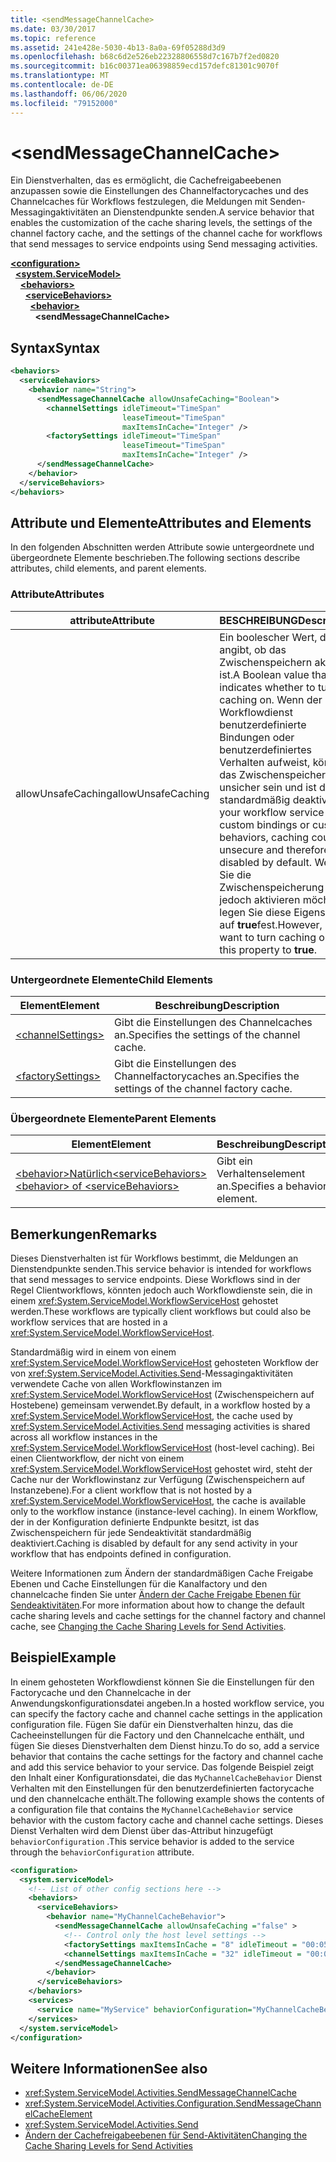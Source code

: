 ```yaml
---
title: <sendMessageChannelCache>
ms.date: 03/30/2017
ms.topic: reference
ms.assetid: 241e428e-5030-4b13-8a0a-69f05288d3d9
ms.openlocfilehash: b68c6d2e526eb22328806558d7c167b7f2ed0820
ms.sourcegitcommit: b16c00371ea06398859ecd157defc81301c9070f
ms.translationtype: MT
ms.contentlocale: de-DE
ms.lasthandoff: 06/06/2020
ms.locfileid: "79152000"
---
```

# \<sendMessageChannelCache>
<span data-ttu-id="6f358-101">Ein Dienstverhalten, das es ermöglicht, die Cachefreigabeebenen anzupassen sowie die Einstellungen des Channelfactorycaches und des Channelcaches für Workflows festzulegen, die Meldungen mit Senden-Messagingaktivitäten an Dienstendpunkte senden.</span><span class="sxs-lookup"><span data-stu-id="6f358-101">A service behavior that enables the customization of the cache sharing levels, the settings of the channel factory cache, and the settings of the channel cache for workflows that send messages to service endpoints using Send messaging activities.</span></span>  
  
[**\<configuration>**](../configuration-element.md)\
&nbsp;&nbsp;[**\<system.ServiceModel>**](system-servicemodel-of-workflow.md)\
&nbsp;&nbsp;&nbsp;&nbsp;[**\<behaviors>**](behaviors-of-workflow.md)\
&nbsp;&nbsp;&nbsp;&nbsp;&nbsp;&nbsp;[**\<serviceBehaviors>**](servicebehaviors-of-workflow.md)\
&nbsp;&nbsp;&nbsp;&nbsp;&nbsp;&nbsp;&nbsp;&nbsp;[**\<behavior>**](behavior-of-servicebehaviors-of-workflow.md)\
&nbsp;&nbsp;&nbsp;&nbsp;&nbsp;&nbsp;&nbsp;&nbsp;&nbsp;&nbsp;**\<sendMessageChannelCache>**  
  
## <a name="syntax"></a><span data-ttu-id="6f358-102">Syntax</span><span class="sxs-lookup"><span data-stu-id="6f358-102">Syntax</span></span>  
  
```xml  
<behaviors>
  <serviceBehaviors>
    <behavior name="String">
      <sendMessageChannelCache allowUnsafeCaching="Boolean">
        <channelSettings idleTimeout="TimeSpan"
                         leaseTimeout="TimeSpan"
                         maxItemsInCache="Integer" />
        <factorySettings idleTimeout="TimeSpan"
                         leaseTimeout="TimeSpan"
                         maxItemsInCache="Integer" />
      </sendMessageChannelCache>
    </behavior>
  </serviceBehaviors>
</behaviors>  
```  
  
## <a name="attributes-and-elements"></a><span data-ttu-id="6f358-103">Attribute und Elemente</span><span class="sxs-lookup"><span data-stu-id="6f358-103">Attributes and Elements</span></span>  
 <span data-ttu-id="6f358-104">In den folgenden Abschnitten werden Attribute sowie untergeordnete und übergeordnete Elemente beschrieben.</span><span class="sxs-lookup"><span data-stu-id="6f358-104">The following sections describe attributes, child elements, and parent elements.</span></span>  
  
### <a name="attributes"></a><span data-ttu-id="6f358-105">Attribute</span><span class="sxs-lookup"><span data-stu-id="6f358-105">Attributes</span></span>  
  
|<span data-ttu-id="6f358-106">attribute</span><span class="sxs-lookup"><span data-stu-id="6f358-106">Attribute</span></span>|<span data-ttu-id="6f358-107">BESCHREIBUNG</span><span class="sxs-lookup"><span data-stu-id="6f358-107">Description</span></span>|  
|---------------|-----------------|  
|<span data-ttu-id="6f358-108">allowUnsafeCaching</span><span class="sxs-lookup"><span data-stu-id="6f358-108">allowUnsafeCaching</span></span>|<span data-ttu-id="6f358-109">Ein boolescher Wert, der angibt, ob das Zwischenspeichern aktiviert ist.</span><span class="sxs-lookup"><span data-stu-id="6f358-109">A Boolean value that indicates whether to turn caching on.</span></span> <span data-ttu-id="6f358-110">Wenn der Workflowdienst benutzerdefinierte Bindungen oder benutzerdefiniertes Verhalten aufweist, könnte das Zwischenspeichern unsicher sein und ist daher standardmäßig deaktiviert.</span><span class="sxs-lookup"><span data-stu-id="6f358-110">If your workflow service has custom bindings or custom behaviors, caching could be unsecure and therefore is disabled by default.</span></span> <span data-ttu-id="6f358-111">Wenn Sie die Zwischenspeicherung jedoch aktivieren möchten, legen Sie diese Eigenschaft auf **true**fest.</span><span class="sxs-lookup"><span data-stu-id="6f358-111">However, if you want to turn caching on set this property to **true**.</span></span>|  
  
### <a name="child-elements"></a><span data-ttu-id="6f358-112">Untergeordnete Elemente</span><span class="sxs-lookup"><span data-stu-id="6f358-112">Child Elements</span></span>  
  
|<span data-ttu-id="6f358-113">Element</span><span class="sxs-lookup"><span data-stu-id="6f358-113">Element</span></span>|<span data-ttu-id="6f358-114">Beschreibung</span><span class="sxs-lookup"><span data-stu-id="6f358-114">Description</span></span>|  
|-------------|-----------------|  
|[\<channelSettings>](channelsettings.md)|<span data-ttu-id="6f358-115">Gibt die Einstellungen des Channelcaches an.</span><span class="sxs-lookup"><span data-stu-id="6f358-115">Specifies the settings of the channel cache.</span></span>|  
|[\<factorySettings>](factorysettings.md)|<span data-ttu-id="6f358-116">Gibt die Einstellungen des Channelfactorycaches an.</span><span class="sxs-lookup"><span data-stu-id="6f358-116">Specifies the settings of the channel factory cache.</span></span>|  
  
### <a name="parent-elements"></a><span data-ttu-id="6f358-117">Übergeordnete Elemente</span><span class="sxs-lookup"><span data-stu-id="6f358-117">Parent Elements</span></span>  
  
|<span data-ttu-id="6f358-118">Element</span><span class="sxs-lookup"><span data-stu-id="6f358-118">Element</span></span>|<span data-ttu-id="6f358-119">Beschreibung</span><span class="sxs-lookup"><span data-stu-id="6f358-119">Description</span></span>|  
|-------------|-----------------|  
|[<span data-ttu-id="6f358-120">\<behavior>Natürlich\<serviceBehaviors></span><span class="sxs-lookup"><span data-stu-id="6f358-120">\<behavior> of \<serviceBehaviors></span></span>](behavior-of-servicebehaviors-of-workflow.md)|<span data-ttu-id="6f358-121">Gibt ein Verhaltenselement an.</span><span class="sxs-lookup"><span data-stu-id="6f358-121">Specifies a behavior element.</span></span>|  
  
## <a name="remarks"></a><span data-ttu-id="6f358-122">Bemerkungen</span><span class="sxs-lookup"><span data-stu-id="6f358-122">Remarks</span></span>  
 <span data-ttu-id="6f358-123">Dieses Dienstverhalten ist für Workflows bestimmt, die Meldungen an Dienstendpunkte senden.</span><span class="sxs-lookup"><span data-stu-id="6f358-123">This service behavior is intended for workflows that send messages to service endpoints.</span></span> <span data-ttu-id="6f358-124">Diese Workflows sind in der Regel Clientworkflows, könnten jedoch auch Workflowdienste sein, die in einem <xref:System.ServiceModel.WorkflowServiceHost> gehostet werden.</span><span class="sxs-lookup"><span data-stu-id="6f358-124">These workflows are typically client workflows but could also be workflow services that are hosted in a <xref:System.ServiceModel.WorkflowServiceHost>.</span></span>  
  
 <span data-ttu-id="6f358-125">Standardmäßig wird in einem von einem <xref:System.ServiceModel.WorkflowServiceHost> gehosteten Workflow der von <xref:System.ServiceModel.Activities.Send>-Messagingaktivitäten verwendete Cache von allen Workflowinstanzen im <xref:System.ServiceModel.WorkflowServiceHost> (Zwischenspeichern auf Hostebene) gemeinsam verwendet.</span><span class="sxs-lookup"><span data-stu-id="6f358-125">By default, in a workflow hosted by a <xref:System.ServiceModel.WorkflowServiceHost>, the cache used by <xref:System.ServiceModel.Activities.Send> messaging activities is shared across all workflow instances in the <xref:System.ServiceModel.WorkflowServiceHost> (host-level caching).</span></span> <span data-ttu-id="6f358-126">Bei einen Clientworkflow, der nicht von einem <xref:System.ServiceModel.WorkflowServiceHost> gehostet wird, steht der Cache nur der Workflowinstanz zur Verfügung (Zwischenspeichern auf Instanzebene).</span><span class="sxs-lookup"><span data-stu-id="6f358-126">For a client workflow that is not hosted by a <xref:System.ServiceModel.WorkflowServiceHost>, the cache is available only to the workflow instance (instance-level caching).</span></span> <span data-ttu-id="6f358-127">In einem Workflow, der in der Konfiguration definierte Endpunkte besitzt, ist das Zwischenspeichern für jede Sendeaktivität standardmäßig deaktiviert.</span><span class="sxs-lookup"><span data-stu-id="6f358-127">Caching is disabled by default for any send activity in your workflow that has endpoints defined in configuration.</span></span>  
  
 <span data-ttu-id="6f358-128">Weitere Informationen zum Ändern der standardmäßigen Cache Freigabe Ebenen und Cache Einstellungen für die Kanalfactory und den channelcache finden Sie unter [Ändern der Cache Freigabe Ebenen für Sendeaktivitäten](../../../wcf/feature-details/changing-the-cache-sharing-levels-for-send-activities.md).</span><span class="sxs-lookup"><span data-stu-id="6f358-128">For more information about how to change the default cache sharing levels and cache settings for the channel factory and channel cache, see [Changing the Cache Sharing Levels for Send Activities](../../../wcf/feature-details/changing-the-cache-sharing-levels-for-send-activities.md).</span></span>  
  
## <a name="example"></a><span data-ttu-id="6f358-129">Beispiel</span><span class="sxs-lookup"><span data-stu-id="6f358-129">Example</span></span>  
 <span data-ttu-id="6f358-130">In einem gehosteten Workflowdienst können Sie die Einstellungen für den Factorycache und den Channelcache in der Anwendungskonfigurationsdatei angeben.</span><span class="sxs-lookup"><span data-stu-id="6f358-130">In a hosted workflow service, you can specify the factory cache and channel cache settings in the application configuration file.</span></span> <span data-ttu-id="6f358-131">Fügen Sie dafür ein Dienstverhalten hinzu, das die Cacheeinstellungen für die Factory und den Channelcache enthält, und fügen Sie dieses Dienstverhalten dem Dienst hinzu.</span><span class="sxs-lookup"><span data-stu-id="6f358-131">To do so, add a service behavior that contains the cache settings for the factory and channel cache and add this service behavior to your service.</span></span> <span data-ttu-id="6f358-132">Das folgende Beispiel zeigt den Inhalt einer Konfigurationsdatei, die das `MyChannelCacheBehavior` Dienst Verhalten mit den Einstellungen für den benutzerdefinierten factorycache und den channelcache enthält.</span><span class="sxs-lookup"><span data-stu-id="6f358-132">The following example shows the contents of a configuration file that contains the `MyChannelCacheBehavior`  service behavior with the custom factory cache and channel cache settings.</span></span> <span data-ttu-id="6f358-133">Dieses Dienst Verhalten wird dem Dienst über das-Attribut hinzugefügt `behaviorConfiguration` .</span><span class="sxs-lookup"><span data-stu-id="6f358-133">This service behavior is added to the service through the `behaviorConfiguration` attribute.</span></span>  
  
```xml  
<configuration>
  <system.serviceModel>  
    <!-- List of other config sections here -->
    <behaviors>  
      <serviceBehaviors>  
        <behavior name="MyChannelCacheBehavior">  
          <sendMessageChannelCache allowUnsafeCaching ="false" >  
            <!-- Control only the host level settings -->
            <factorySettings maxItemsInCache = "8" idleTimeout = "00:05:00" leaseTimeout="10:00:00" />  
            <channelSettings maxItemsInCache = "32" idleTimeout = "00:05:00" leaseTimeout="00:06:00" />  
          </sendMessageChannelCache>  
        </behavior>  
      </serviceBehaviors>  
    </behaviors>  
    <services>  
      <service name="MyService" behaviorConfiguration="MyChannelCacheBehavior" />  
    </services>  
  </system.serviceModel>  
</configuration>  
```  
  
## <a name="see-also"></a><span data-ttu-id="6f358-134">Weitere Informationen</span><span class="sxs-lookup"><span data-stu-id="6f358-134">See also</span></span>

- <xref:System.ServiceModel.Activities.SendMessageChannelCache>
- <xref:System.ServiceModel.Activities.Configuration.SendMessageChannelCacheElement>
- <xref:System.ServiceModel.Activities.Send>
- [<span data-ttu-id="6f358-135">Ändern der Cachefreigabeebenen für Send-Aktivitäten</span><span class="sxs-lookup"><span data-stu-id="6f358-135">Changing the Cache Sharing Levels for Send Activities</span></span>](../../../wcf/feature-details/changing-the-cache-sharing-levels-for-send-activities.md)
